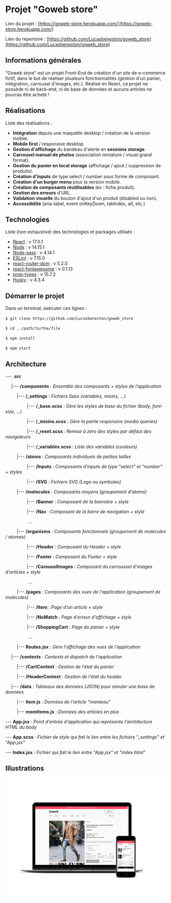 # Projet "Goweb store"

Lien du projet : [https://goweb-store.herokuapp.com/](https://goweb-store.herokuapp.com/)

Lien du repertoire : [https://github.com/Lucasbeneston/goweb_store](https://github.com/Lucasbeneston/goweb_store)

## Informations générales

"Goweb store" est un projet Front-End de création d'un site de e-commerce fictif, dans le but de réaliser plusieurs fonctionnalités (gestion d'un panier, intégration, carrousel d'images, etc.). Réalisé en React, ce projet ne possède ni de back-end, ni de base de données et aucuns articles ne pourras être acheté !

## Réalisations

Liste des réalisations :

- **Intégration** depuis une maquette desktop / création de la version mobile.
- **Mobile first** / responsive desktop.
- **Gestion d'affichage** du bandeau d'alerte en **sessions storage**.
- **Carrousel manuel de photos** (association miniature / visuel grand format).
- **Gestion du panier en local storage** (affichage / ajout / suppression de produits).
- **Création d'inputs** de type select / number sous forme de composant.
- **Création d'un burger menu** pour la version mobile.
- **Création de composants réutilisables** (ex : fiche produit).
- **Gestion des erreurs** d'URL.
- **Validation visuelle** du bouton d'ajout d'un produit (disabled ou non).
- **Accessibilité** (aria-label, event onKeyDown, tabIndex, alt, etc.)

## Technologies

Liste (non exhaustive) des technologies et packages utilisés :

- [React](https://www.npmjs.com/package/react) : v 17.0.1
- [Node](https://nodejs.org/en/) : v 14.15.1
- [Node-sass](https://www.npmjs.com/package/node-sass) : v 4.14.1
- [ESLint](https://www.npmjs.com/package/eslint) : v 7.15.0
- [react-router-dom](https://www.npmjs.com/package/react-router-dom) : v 5.2.0
- [react-fontawesome](https://www.npmjs.com/package/@fortawesome/react-fontawesome) : v 0.1.13
- [prop-types](https://www.npmjs.com/package/prop-types) : v 15.7.2
- [Husky](https://www.npmjs.com/package/husky) : v 4.3.4

## Démarrer le projet

Dans un terminal, exécuter ces lignes :

`$ git clone https://github.com/Lucasbeneston/goweb_store`

`$ cd ../path/to/the/file`

`$ npm install`

`$ npm start`

## Architecture

--- **.src**

&emsp; |--- **/components** : _Ensemble des composants + styles de l'application_

&emsp; &emsp; |--- **/\_settings** : _Fichiers Sass (variables, mixins, ...)_

&emsp; &emsp; &emsp; &emsp;|--- **/\_base.scss** : _Gère les styles de base du fichier (body, font-size, ...)_

&emsp; &emsp; &emsp; &emsp;|--- **/\_mixins.scss** : _Gère la partie responsive (media queries)_

&emsp; &emsp; &emsp; &emsp;|--- **/\_reset.scss** : _Remise à zéro des styles par défaut des navigateurs_

&emsp; &emsp; &emsp; &emsp;|--- **/\_variables.scss** : _Liste des variables (couleurs)_

&emsp; &emsp; |--- **/atoms** : _Composants individuels de petites tailles_

&emsp; &emsp; &emsp; &emsp;|--- **/Inputs** : _Composants d'inputs de type "select" et "number" + styles_

&emsp; &emsp; &emsp; &emsp;|--- **/SVG** : _Fichiers SVG (Logo ou symboles)_

&emsp; &emsp; |--- **/molecules** : _Composants moyens (groupement d'atoms)_

&emsp; &emsp; &emsp; &emsp;|--- **/Banner** : _Composant de la bannière + style_

&emsp; &emsp; &emsp; &emsp;|--- **/Nav** : _Composant de la barre de navigation + style_

&emsp; &emsp; &emsp; &emsp; ...

&emsp; &emsp; |--- **/organisms** : _Composants fonctionnels (groupement de molécules / atomes)_

&emsp; &emsp; &emsp; &emsp;|--- **/Header** : _Composant du Header + style_

&emsp; &emsp; &emsp; &emsp;|--- **/Footer** : _Composant du Footer + style_

&emsp; &emsp; &emsp; &emsp;|--- **/CarouselImages** : _Composant du carroussel d'images d'articles + style_

&emsp; &emsp; &emsp; &emsp; ...

&emsp; &emsp; |--- **/pages** : _Composants des vues de l'application (groupement de molécules)_

&emsp; &emsp; &emsp; &emsp;|--- **/Item** : _Page d'un article + style_

&emsp; &emsp; &emsp; &emsp;|--- **/NoMatch** : _Page d'erreur d'affichage + style_

&emsp; &emsp; &emsp; &emsp;|--- **/ShoppingCart** : _Page du panier + style_

&emsp; &emsp; &emsp; &emsp; ...

&emsp; &emsp; |--- **Routes.jsx** : _Gère l'affichage des vues de l'application_

&emsp; |--- **/contexts** : _Contexts et dispatch de l'application_

&emsp; &emsp; |--- **/CartContext** : _Gestion de l'état du panier_

&emsp; &emsp; |--- **/HeaderContext** : _Gestion de l'état du header_

&emsp; |--- **/data** : _Tableaux des données (JSON) pour simuler une base de données_

&emsp; &emsp; |--- **item.js** : _Données de l'article "manteau"_

&emsp; &emsp; |--- **moreItems.js** : _Données des articles en plus_

--- **App.jsx** : _Point d'entrée d'application qui représente l'architecture HTML du body_

--- **App.scss** : _Fichier de style qui fait le lien entre les fichiers "\_settings" et "App.jsx"_

--- **Index.jsx** : _Fichier qui fait le lien entre "App.jsx" et "index.html"_

## Illustrations

![Illustration du projet](https://github.com/Lucasbeneston/goweb_store/blob/master/public/assets/project_illustration.jpg)
